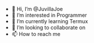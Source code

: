 - 👋 Hi, I’m @JuvillaJoe
- 👀 I’m interested in Programmer
- 🌱 I’m currently learning Termux
- 💞️ I’m looking to collaborate on 
- 📫 How to reach me

<!---
JuvillaJoe/JuvillaJoe is a ✨ special ✨ repository because its `README.md` (this file) appears on your GitHub profile.
You can click the Preview link to take a look at your changes.
--->
